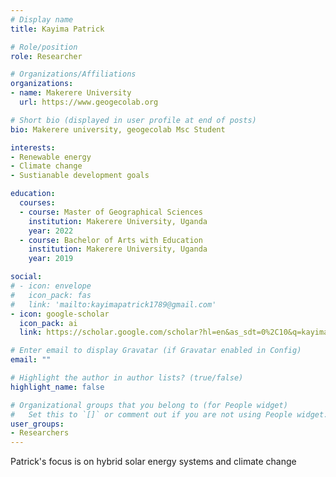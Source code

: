 ```yaml
---
# Display name
title: Kayima Patrick

# Role/position
role: Researcher 

# Organizations/Affiliations
organizations:
- name: Makerere University 
  url: https://www.geogecolab.org

# Short bio (displayed in user profile at end of posts)
bio: Makerere university, geogecolab Msc Student

interests:
- Renewable energy
- Climate change
- Sustianable development goals

education:
  courses:
  - course: Master of Geographical Sciences  
    institution: Makerere University, Uganda
    year: 2022
  - course: Bachelor of Arts with Education 
    institution: Makerere University, Uganda
    year: 2019

social:
# - icon: envelope
#   icon_pack: fas
#   link: 'mailto:kayimapatrick1789@gmail.com'
- icon: google-scholar
  icon_pack: ai
  link: https://scholar.google.com/scholar?hl=en&as_sdt=0%2C10&q=kayima+patrick&btnG=

# Enter email to display Gravatar (if Gravatar enabled in Config)
email: ""

# Highlight the author in author lists? (true/false)
highlight_name: false

# Organizational groups that you belong to (for People widget)
#   Set this to `[]` or comment out if you are not using People widget.
user_groups:
- Researchers
---
```


Patrick's focus is on hybrid solar energy systems and climate change 

